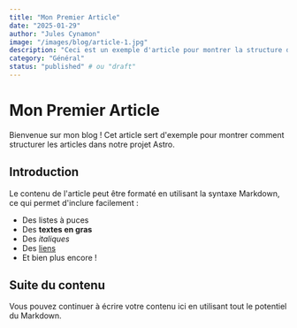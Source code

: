 ```yaml
---
title: "Mon Premier Article"
date: "2025-01-29"
author: "Jules Cynamon"
image: "/images/blog/article-1.jpg"
description: "Ceci est un exemple d'article pour montrer la structure du blog."
category: "Général"
status: "published" # ou "draft"
---
```


# Mon Premier Article

Bienvenue sur mon blog ! Cet article sert d'exemple pour montrer comment structurer les articles dans notre projet Astro.

## Introduction

Le contenu de l'article peut être formaté en utilisant la syntaxe Markdown, ce qui permet d'inclure facilement :

- Des listes à puces
- Des **textes en gras**
- Des _italiques_
- Des [liens](https://example.com)
- Et bien plus encore !

## Suite du contenu

Vous pouvez continuer à écrire votre contenu ici en utilisant tout le potentiel du Markdown.
